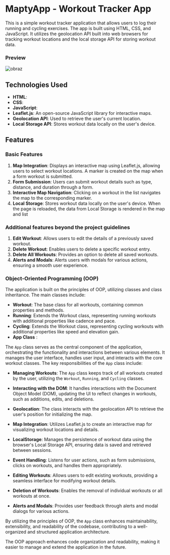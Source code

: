 # MaptyApp - Workout Tracker App

This is a simple workout tracker application that allows users to log their running and cycling exercises. The app is built using HTML, CSS, and JavaScript. It utilizes the geolocation API built into web browsers for tracking workout locations and the local storage API for storing workout data.

### Preview

![obraz](https://github.com/rluki99/MaptyApp/assets/120097849/12321677-87a8-4b9b-ba1a-e66927ef981d)

## Technologies Used

- **HTML**: 
- **CSS**: 
- **JavaScript**: 
- **Leaflet.js**: An open-source JavaScript library for interactive maps.
- **Geolocation API**: Used to retrieve the user's current location.
- **Local Storage API**: Stores workout data locally on the user's device.

## Features

### Basic Features

1. **Map Integration**: Displays an interactive map using Leaflet.js, allowing users to select workout locations. A marker is created on the map when a form workout is submitted.
2. **Form Submission**: Users can submit workout details such as type, distance, and duration through a form.
3. **Interactive Map Navigation**: Clicking on a workout in the list navigates the map to the corresponding marker.
4. **Local Storage**: Stores workout data locally on the user's device. When the page is reloaded, the data from Local Storage is rendered in the map and list

### Additional features beyond the project guidelines

1. **Edit Workout**: Allows users to edit the details of a previously saved workout.
2. **Delete Workout**: Enables users to delete a specific workout entry.
3. **Delete All Workouts**: Provides an option to delete all saved workouts.
4. **Alerts and Modals**: Alerts users with modals for various actions, ensuring a smooth user experience.


### Object-Oriented Programming (OOP)

The application is built on the principles of OOP, utilizing classes and class inheritance. The main classes include:

- **Workout**: The base class for all workouts, containing common properties and methods.
- **Running**: Extends the Workout class, representing running workouts with additional properties like cadence and pace.
- **Cycling**: Extends the Workout class, representing cycling workouts with additional properties like speed and elevation gain.
- **App Class** :

The `App` class serves as the central component of the application, orchestrating the functionality and interactions between various elements. It manages the user interface, handles user input, and interacts with the core workout classes. The key responsibilities of the `App` class include:

- **Managing Workouts**: The `App` class keeps track of all workouts created by the user, utilizing the `Workout`, `Running`, and `Cycling` classes.

- **Interacting with the DOM**: It handles interactions with the Document Object Model (DOM), updating the UI to reflect changes in workouts, such as additions, edits, and deletions.

- **Geolocation**: The class interacts with the geolocation API to retrieve the user's position for initializing the map.

- **Map Integration**: Utilizes Leaflet.js to create an interactive map for visualizing workout locations and details.

- **LocalStorage**: Manages the persistence of workout data using the browser's Local Storage API, ensuring data is saved and retrieved between sessions.

- **Event Handling**: Listens for user actions, such as form submissions, clicks on workouts, and handles them appropriately.

- **Editing Workouts**: Allows users to edit existing workouts, providing a seamless interface for modifying workout details.

- **Deletion of Workouts**: Enables the removal of individual workouts or all workouts at once.

- **Alerts and Modals**: Provides user feedback through alerts and modal dialogs for various actions.

By utilizing the principles of OOP, the `App` class enhances maintainability, extensibility, and readability of the codebase, contributing to a well-organized and structured application architecture.


The OOP approach enhances code organization and readability, making it easier to manage and extend the application in the future.
